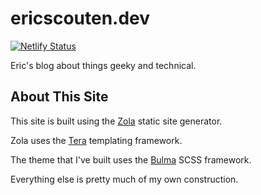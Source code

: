 # ericscouten.dev

[![Netlify Status](https://api.netlify.com/api/v1/badges/2fd8bac9-df82-4ece-823e-655ea4f4ee78/deploy-status)](https://app.netlify.com/sites/ericscouten-dev/deploys)

Eric's blog about things geeky and technical.

## About This Site

This site is built using the [Zola](https://www.getzola.org/documentation) static site generator.

Zola uses the [Tera](https://tera.netlify.app) templating framework.

The theme that I've built uses the [Bulma](https://bulma.io/documentation/customize/with-sass-cli/) SCSS framework.

Everything else is pretty much of my own construction.
